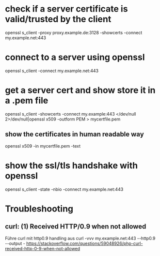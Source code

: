 # check if a server certificate is valid/trusted by the client
openssl s_client -proxy proxy.example.de:3128 -showcerts -connect my.example.net:443


# connect to a server using openssl
openssl s_client -connect  my.example.net:443

# get a server cert and show store it in a .pem file
openssl s_client -showcerts -connect my.example:443 </dev/null 2>/dev/null|openssl x509 -outform PEM > mycertfile.pem
## show the certificates in human readable way
openssl x509 -in mycertfile.pem -text


# show the ssl/tls handshake with openssl
openssl s_client -state -nbio  -connect my.example.net:443


# Troubleshooting
## curl: (1) Received HTTP/0.9 when not allowed
Führe curl mit http0.9 handling aus
curl -vvv  my.example.net:443 --http0.9 --output -
https://stackoverflow.com/questions/59048926/php-curl-received-http-0-9-when-not-allowed